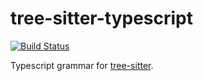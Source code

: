 tree-sitter-typescript
===========================

[![Build Status](https://travis-ci.org/tree-sitter/tree-sitter-typescript.svg?branch=master)](https://travis-ci.org/tree-sitter/tree-sitter-typescript)

Typescript grammar for [tree-sitter][].

[tree-sitter]: https://github.com/tree-sitter/tree-sitter
